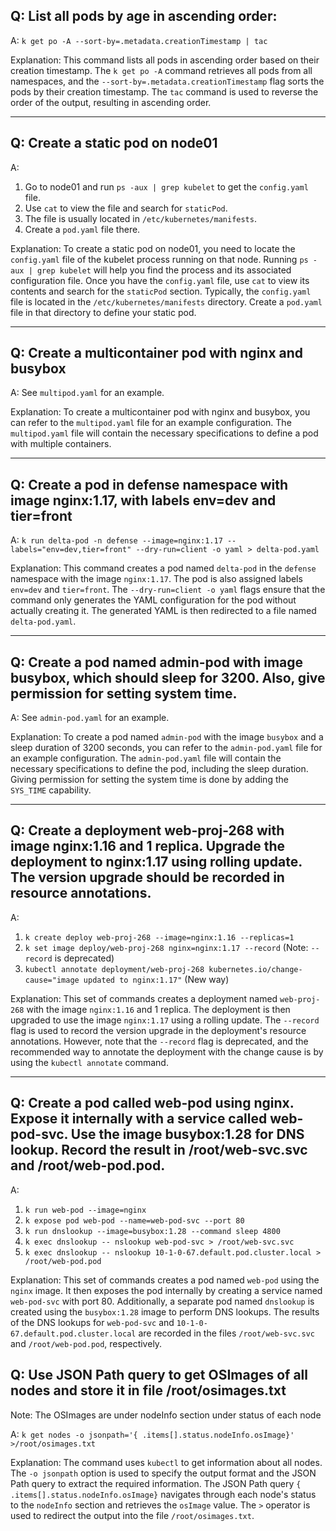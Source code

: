 ## Q: List all pods by age in ascending order:
A: `k get po -A --sort-by=.metadata.creationTimestamp | tac`

Explanation: This command lists all pods in ascending order based on their creation timestamp. The `k get po -A` command retrieves all pods from all namespaces, and the `--sort-by=.metadata.creationTimestamp` flag sorts the pods by their creation timestamp. The `tac` command is used to reverse the order of the output, resulting in ascending order.

---

## Q: Create a static pod on node01
A: 
1. Go to node01 and run `ps -aux | grep kubelet` to get the `config.yaml` file.
2. Use `cat` to view the file and search for `staticPod`.
3. The file is usually located in `/etc/kubernetes/manifests`.
4. Create a `pod.yaml` file there.

Explanation: To create a static pod on node01, you need to locate the `config.yaml` file of the kubelet process running on that node. Running `ps -aux | grep kubelet` will help you find the process and its associated configuration file. Once you have the `config.yaml` file, use `cat` to view its contents and search for the `staticPod` section. Typically, the `config.yaml` file is located in the `/etc/kubernetes/manifests` directory. Create a `pod.yaml` file in that directory to define your static pod.

---

## Q: Create a multicontainer pod with nginx and busybox
A: See `multipod.yaml` for an example.

Explanation: To create a multicontainer pod with nginx and busybox, you can refer to the `multipod.yaml` file for an example configuration. The `multipod.yaml` file will contain the necessary specifications to define a pod with multiple containers.

---

## Q: Create a pod in defense namespace with image nginx:1.17, with labels env=dev and tier=front
A: `k run delta-pod -n defense --image=nginx:1.17 --labels="env=dev,tier=front" --dry-run=client -o yaml > delta-pod.yaml`

Explanation: This command creates a pod named `delta-pod` in the `defense` namespace with the image `nginx:1.17`. The pod is also assigned labels `env=dev` and `tier=front`. The `--dry-run=client -o yaml` flags ensure that the command only generates the YAML configuration for the pod without actually creating it. The generated YAML is then redirected to a file named `delta-pod.yaml`.

---

## Q: Create a pod named admin-pod with image busybox, which should sleep for 3200. Also, give permission for setting system time.
A: See `admin-pod.yaml` for an example.

Explanation: To create a pod named `admin-pod` with the image `busybox` and a sleep duration of 3200 seconds, you can refer to the `admin-pod.yaml` file for an example configuration. The `admin-pod.yaml` file will contain the necessary specifications to define the pod, including the sleep duration. Giving permission for setting the system time is done by adding the `SYS_TIME` capability.

---

## Q: Create a deployment web-proj-268 with image nginx:1.16 and 1 replica. Upgrade the deployment to nginx:1.17 using rolling update. The version upgrade should be recorded in resource annotations.
A: 
1. `k create deploy web-proj-268 --image=nginx:1.16 --replicas=1`
2. `k set image deploy/web-proj-268 nginx=nginx:1.17 --record` (Note: `--record` is deprecated)
3. `kubectl annotate deployment/web-proj-268 kubernetes.io/change-cause="image updated to nginx:1.17"` (New way)

Explanation: This set of commands creates a deployment named `web-proj-268` with the image `nginx:1.16` and 1 replica. The deployment is then upgraded to use the image `nginx:1.17` using a rolling update. The `--record` flag is used to record the version upgrade in the deployment's resource annotations. However, note that the `--record` flag is deprecated, and the recommended way to annotate the deployment with the change cause is by using the `kubectl annotate` command.

---

## Q: Create a pod called web-pod using nginx. Expose it internally with a service called web-pod-svc. Use the image busybox:1.28 for DNS lookup. Record the result in /root/web-svc.svc and /root/web-pod.pod.
A: 
1. `k run web-pod --image=nginx`
2. `k expose pod web-pod --name=web-pod-svc --port 80`
3. `k run dnslookup --image=busybox:1.28 --command sleep 4800`
4. `k exec dnslookup -- nslookup web-pod-svc > /root/web-svc.svc`
5. `k exec dnslookup -- nslookup 10-1-0-67.default.pod.cluster.local > /root/web-pod.pod`

Explanation: This set of commands creates a pod named `web-pod` using the `nginx` image. It then exposes the pod internally by creating a service named `web-pod-svc` with port 80. Additionally, a separate pod named `dnslookup` is created using the `busybox:1.28` image to perform DNS lookups. The results of the DNS lookups for `web-pod-svc` and `10-1-0-67.default.pod.cluster.local` are recorded in the files `/root/web-svc.svc` and `/root/web-pod.pod`, respectively.

## Q: Use JSON Path query to get OSImages of all nodes and store it in file /root/osimages.txt
Note: The OSImages are under nodeInfo section under status of each node

A: `k get nodes -o jsonpath='{ .items[].status.nodeInfo.osImage}' >/root/osimages.txt`

Explanation:
The command uses `kubectl` to get information about all nodes. The `-o jsonpath` option is used to specify the output format and the JSON Path query to extract the required information. The JSON Path query `{ .items[].status.nodeInfo.osImage}` navigates through each node's status to the `nodeInfo` section and retrieves the `osImage` value. The `>` operator is used to redirect the output into the file `/root/osimages.txt`.

